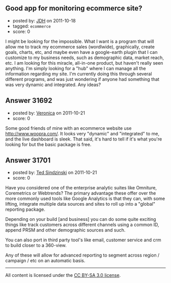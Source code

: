 ## Good app for monitoring ecommerce site?

- posted by: [JDH](https://stackexchange.com/users/-1/13136-jdh) on 2011-10-18
- tagged: `ecommerce`
- score: 0

I might be looking for the impossible. What I want is a program that will allow me to track my ecommerce sales (wordlwide), graphically, create goals, charts, etc, and maybe even have a google-earth plugin that I can customize to my business needs, such as demographic data, market reach, etc. I am looking for this miracle, all-in-one product, but haven't really seen anything. I'm simply looking for a "hub" where I can manage all the information regarding my site. I'm currently doing this through several different programs, and was just wondering if anyone had something that was very dynamic and integrated. Any ideas?


## Answer 31692

- posted by: [Veronica](https://stackexchange.com/users/-1/13945-veronica) on 2011-10-21
- score: 0

Some good friends of mine with an ecommerce website use http://www.woopra.com/.
It looks very "dynamic" and "integrated" to me, and the live dashboard is sleek. That said, it's hard to tell if it's what you're looking for but the basic package is free.


## Answer 31701

- posted by: [Ted Sindzinski](https://stackexchange.com/users/-1/13951-ted-sindzinski) on 2011-10-21
- score: 0

Have you considered one of the enterprise analytic suites like Omniture, Coremetrics or Webtrends? The primary advantage these offer over the more commonly used tools like Google Analytics is that they can, with some lifting, integrate multiple data sources and sites to roll up into a "global" reporting package. 

Depending on your build [and business] you can do some quite exciting things like track customers across different channels using a common ID, append PRSM and other demographic sources and such.

You can also port in third party tool's like email, customer service and crm to build closer to a 360-view.

Any of these will allow for advanced reporting to segment across region / campaign / etc on an automatic basis.



---

All content is licensed under the [CC BY-SA 3.0 license](https://creativecommons.org/licenses/by-sa/3.0/).
